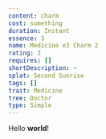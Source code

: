 ```yaml
---
content: charm
cost: something
duration: Instant
essence: 3
name: Medicine e3 Charm 2
rating: 3
requires: []
shortDescription: ~
splat: Second Sunrise
tags: []
trait: Medicine
tree: Doctor
type: Simple
---
```


Hello **world**!
